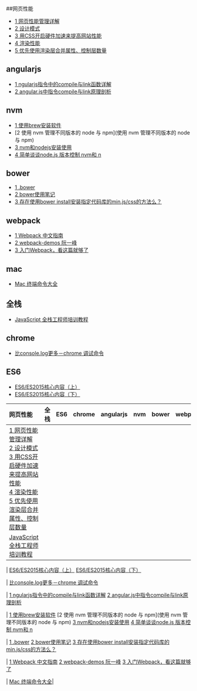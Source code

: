 ##网页性能

- [1 网页性能管理详解](http://www.ruanyifeng.com/blog/2015/09/web-page-performance-in-depth.html)
- [2 设计模式](http://www.alloyteam.com/2012/10/common-javascript-design-patterns/)
- [3 用CSS开启硬件加速来提高网站性能](http://www.aseoe.com/show-11-144-1.html)
- [4 渲染性能](https://developers.google.com/web/fundamentals/performance/rendering/?hl=zh-cn)
- [5 优先使用渲染层合并属性、控制层数量](https://developers.google.com/web/fundamentals/performance/rendering/stick-to-compositor-only-properties-and-manage-layer-count?hl=zh-cn)



## angularjs

- [1 ngularjs指令中的compile与link函数详解](http://www.jb51.net/article/58229.htm)
- [2 angular.js中指令compile与link原理剖析](http://www.bubuko.com/infodetail-694161.html)

## nvm

- [1 使用brew安装软件](http://www.cnblogs.com/TankXiao/p/3247113.html)
- [2 使用 nvm 管理不同版本的 node 与 npm](使用 nvm 管理不同版本的 node 与 npm)
- [3 nvm和nodejs安装使用](http://www.kancloud.cn/summer/nodejs-install/71975)
- [4 简单谈谈node.js 版本控制 nvm和 n](http://www.jb51.net/article/73424.htm)

## bower

- [1 .bower](https://bower.io/docs/config/)
- [2 bower使用笔记](http://www.jianshu.com/p/7c9be077bc82)
- [3 存在使用bower install安装指定代码库的min.js/css的方法么？](https://segmentfault.com/q/1010000000494228)

## webpack

- [1 Webpack 中文指南](http://zhaoda.net/webpack-handbook/index.html)
- [2 webpack-demos 阮一峰](https://github.com/ruanyf/webpack-demos)
- [3 入门Webpack，看这篇就够了](http://www.jianshu.com/p/42e11515c10f#)

## mac

- [Mac 终端命令大全](http://www.jianshu.com/p/3291de46f3ff)

## 全栈

- [JavaScript 全栈工程师培训教程](http://www.ruanyifeng.com/blog/2016/11/javascript.html)

## chrome

- [比console.log更多－chrome 调试命令](http://www.jianshu.com/p/a894f7f8d27d)

## ES6

- [ES6/ES2015核心内容（上）](https://segmentfault.com/a/1190000004365693#articleHeader0)
- [ES6/ES2015核心内容（下）](https://segmentfault.com/a/1190000004368132)






| 网页性能 | 全栈 | ES6 | chrome | angularjs | nvm | bower | webpack | mac |
| :--------| :--------| :--------| :--------| :--------| :--------| :--------| :--------| :--------|
|[1 网页性能管理详解](http://www.ruanyifeng.com/blog/2015/09/web-page-performance-in-depth.html)<br>[2 设计模式](http://www.alloyteam.com/2012/10/common-javascript-design-patterns/)<br>[3 用CSS开启硬件加速来提高网站性能](http://www.aseoe.com/show-11-144-1.html)<br>[4 渲染性能](https://developers.google.com/web/fundamentals/performance/rendering/?hl=zh-cn)<br>[5 优先使用渲染层合并属性、控制层数量](https://developers.google.com/web/fundamentals/performance/rendering/stick-to-compositor-only-properties-and-manage-layer-count?hl=zh-cn)
|[JavaScript 全栈工程师培训教程](http://www.ruanyifeng.com/blog/2016/11/javascript.html)<br>
|
[ES6/ES2015核心内容（上）](https://segmentfault.com/a/1190000004365693#articleHeader0)
[ES6/ES2015核心内容（下）](https://segmentfault.com/a/1190000004368132)

|
[比console.log更多－chrome 调试命令](http://www.jianshu.com/p/a894f7f8d27d)

|
[1 ngularjs指令中的compile与link函数详解](http://www.jb51.net/article/58229.htm)
[2 angular.js中指令compile与link原理剖析](http://www.bubuko.com/infodetail-694161.html)

|
[1 使用brew安装软件](http://www.cnblogs.com/TankXiao/p/3247113.html)
[2 使用 nvm 管理不同版本的 node 与 npm](使用 nvm 管理不同版本的 node 与 npm)
[3 nvm和nodejs安装使用](http://www.kancloud.cn/summer/nodejs-install/71975)
[4 简单谈谈node.js 版本控制 nvm和 n](http://www.jb51.net/article/73424.htm)

|
[1 .bower](https://bower.io/docs/config/)
[2 bower使用笔记](http://www.jianshu.com/p/7c9be077bc82)
[3 存在使用bower install安装指定代码库的min.js/css的方法么？](https://segmentfault.com/q/1010000000494228)

|
[1 Webpack 中文指南](http://zhaoda.net/webpack-handbook/index.html)
[2 webpack-demos 阮一峰](https://github.com/ruanyf/webpack-demos)
[3 入门Webpack，看这篇就够了](http://www.jianshu.com/p/42e11515c10f#)

|
[Mac 终端命令大全](http://www.jianshu.com/p/3291de46f3ff)|